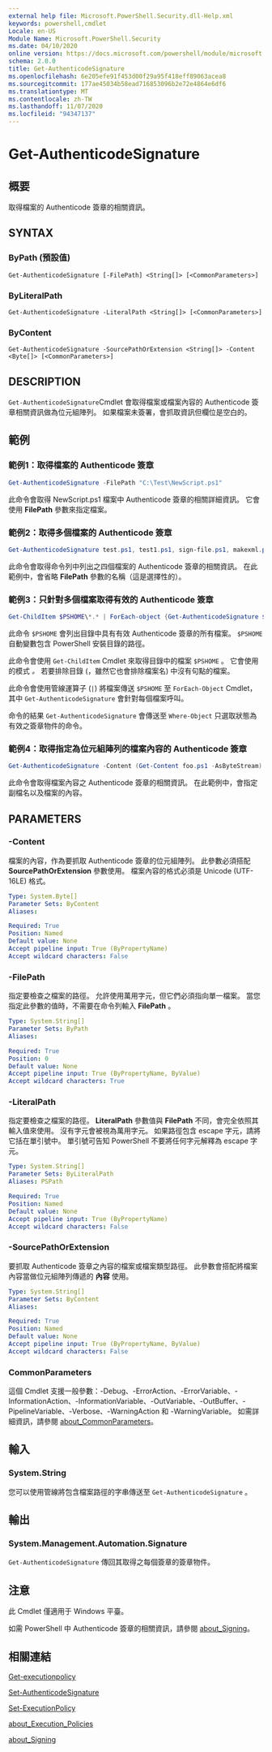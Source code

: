 ```yaml
---
external help file: Microsoft.PowerShell.Security.dll-Help.xml
keywords: powershell,cmdlet
Locale: en-US
Module Name: Microsoft.PowerShell.Security
ms.date: 04/10/2020
online version: https://docs.microsoft.com/powershell/module/microsoft.powershell.security/get-authenticodesignature?view=powershell-7&WT.mc_id=ps-gethelp
schema: 2.0.0
title: Get-AuthenticodeSignature
ms.openlocfilehash: 6e205efe91f453d00f29a95f418eff89063acea8
ms.sourcegitcommit: 177ae45034b58ead716853096b2e72e4864e6df6
ms.translationtype: MT
ms.contentlocale: zh-TW
ms.lasthandoff: 11/07/2020
ms.locfileid: "94347137"
---
```

# Get-AuthenticodeSignature

## 概要
取得檔案的 Authenticode 簽章的相關資訊。

## SYNTAX

### ByPath (預設值)

```
Get-AuthenticodeSignature [-FilePath] <String[]> [<CommonParameters>]
```

### ByLiteralPath

```
Get-AuthenticodeSignature -LiteralPath <String[]> [<CommonParameters>]
```

### ByContent

```
Get-AuthenticodeSignature -SourcePathOrExtension <String[]> -Content <Byte[]> [<CommonParameters>]
```

## DESCRIPTION

`Get-AuthenticodeSignature`Cmdlet 會取得檔案或檔案內容的 Authenticode 簽章相關資訊做為位元組陣列。 如果檔案未簽署，會抓取資訊但欄位是空白的。

## 範例

### 範例1：取得檔案的 Authenticode 簽章

```powershell
Get-AuthenticodeSignature -FilePath "C:\Test\NewScript.ps1"
```

此命令會取得 NewScript.ps1 檔案中 Authenticode 簽章的相關詳細資訊。 它會使用 **FilePath** 參數來指定檔案。

### 範例2：取得多個檔案的 Authenticode 簽章

```powershell
Get-AuthenticodeSignature test.ps1, test1.ps1, sign-file.ps1, makexml.ps1
```

此命令會取得命令列中列出之四個檔案的 Authenticode 簽章的相關資訊。 在此範例中，會省略 **FilePath** 參數的名稱（這是選擇性的）。

### 範例3：只針對多個檔案取得有效的 Authenticode 簽章

```powershell
Get-ChildItem $PSHOME\*.* | ForEach-object {Get-AuthenticodeSignature $_} | Where-Object {$_.status -eq "Valid"}
```

此命令 `$PSHOME` 會列出目錄中具有有效 Authenticode 簽章的所有檔案。 `$PSHOME`自動變數包含 PowerShell 安裝目錄的路徑。

此命令會使用 `Get-ChildItem` Cmdlet 來取得目錄中的檔案 `$PSHOME` 。 它會使用的模式 *。* 若要排除目錄 (，雖然它也會排除檔案名) 中沒有句點的檔案。

此命令會使用管線運算子 (`|`) 將檔案傳送 `$PSHOME` 至 `ForEach-Object` Cmdlet，其中 `Get-AuthenticodeSignature` 會針對每個檔案呼叫。

命令的結果 `Get-AuthenticodeSignature` 會傳送至 `Where-Object` 只選取狀態為有效之簽章物件的命令。

### 範例4：取得指定為位元組陣列的檔案內容的 Authenticode 簽章

```powershell
Get-AuthenticodeSignature -Content (Get-Content foo.ps1 -AsByteStream) -SourcePathorExtension ps1
```

此命令會取得檔案內容之 Authenticode 簽章的相關資訊。 在此範例中，會指定副檔名以及檔案的內容。

## PARAMETERS

### -Content

檔案的內容，作為要抓取 Authenticode 簽章的位元組陣列。 此參數必須搭配 **SourcePathOrExtension** 參數使用。 檔案內容的格式必須是 Unicode (UTF-16LE) 格式。

```yaml
Type: System.Byte[]
Parameter Sets: ByContent
Aliases:

Required: True
Position: Named
Default value: None
Accept pipeline input: True (ByPropertyName)
Accept wildcard characters: False
```

### -FilePath

指定要檢查之檔案的路徑。 允許使用萬用字元，但它們必須指向單一檔案。 當您指定此參數的值時，不需要在命令列輸入 **FilePath** 。

```yaml
Type: System.String[]
Parameter Sets: ByPath
Aliases:

Required: True
Position: 0
Default value: None
Accept pipeline input: True (ByPropertyName, ByValue)
Accept wildcard characters: True
```

### -LiteralPath

指定要檢查之檔案的路徑。 **LiteralPath** 參數值與 **FilePath** 不同，會完全依照其輸入值來使用。 沒有字元會被視為萬用字元。 如果路徑包含 escape 字元，請將它括在單引號中。 單引號可告知 PowerShell 不要將任何字元解釋為 escape 字元。

```yaml
Type: System.String[]
Parameter Sets: ByLiteralPath
Aliases: PSPath

Required: True
Position: Named
Default value: None
Accept pipeline input: True (ByPropertyName)
Accept wildcard characters: False
```

### -SourcePathOrExtension

要抓取 Authenticode 簽章之內容的檔案或檔案類型路徑。 此參數會搭配將檔案內容當做位元組陣列傳遞的 **內容** 使用。

```yaml
Type: System.String[]
Parameter Sets: ByContent
Aliases:

Required: True
Position: Named
Default value: None
Accept pipeline input: True (ByPropertyName, ByValue)
Accept wildcard characters: False
```

### CommonParameters

這個 Cmdlet 支援一般參數：-Debug、-ErrorAction、-ErrorVariable、-InformationAction、-InformationVariable、-OutVariable、-OutBuffer、-PipelineVariable、-Verbose、-WarningAction 和 -WarningVariable。 如需詳細資訊，請參閱 [about_CommonParameters](../Microsoft.PowerShell.Core/About/about_CommonParameters.md)。

## 輸入

### System.String

您可以使用管線將包含檔案路徑的字串傳送至 `Get-AuthenticodeSignature` 。

## 輸出

### System.Management.Automation.Signature

`Get-AuthenticodeSignature` 傳回其取得之每個簽章的簽章物件。

## 注意

此 Cmdlet 僅適用于 Windows 平臺。

如需 PowerShell 中 Authenticode 簽章的相關資訊，請參閱 [about_Signing](../Microsoft.PowerShell.Core/About/about_Signing.md)。

## 相關連結

[Get-executionpolicy](Get-ExecutionPolicy.md)

[Set-AuthenticodeSignature](Set-AuthenticodeSignature.md)

[Set-ExecutionPolicy](Set-ExecutionPolicy.md)

[about_Execution_Policies](../Microsoft.PowerShell.Core/About/about_Execution_Policies.md)

[about_Signing](../Microsoft.PowerShell.Core/About/about_Signing.md)
